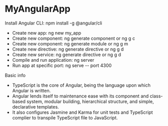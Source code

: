 # MyAngularApp

Install Angular CLI: npm install -g @angular/cli
- Create new app: ng new my_app
- Create new component: ng generate component <component-name> or ng g c <component-name>
- Create new component: ng generate module <module-name> or ng g m <module-name>
- Create new directive: ng generate directive <directive-name> or ng g d <directive-name>
- Create new service: ng generate directive <service-name> or ng g d <service-name>
- Compile and run application: ng server
- Run app at specific port: ng serve -- port 4300

Basic info
* TypeScript is the core of Angular, being the language upon which Angular
is written. 
* Angular lends itself to maintenance ease with its component and class-based
system, modular building, hierarchical structure, and simple, declarative
templates.
* It also configures Jasmine and Karma for unit tests and TypeScript complier to transpile
TypeScript file to JavaScript. 
